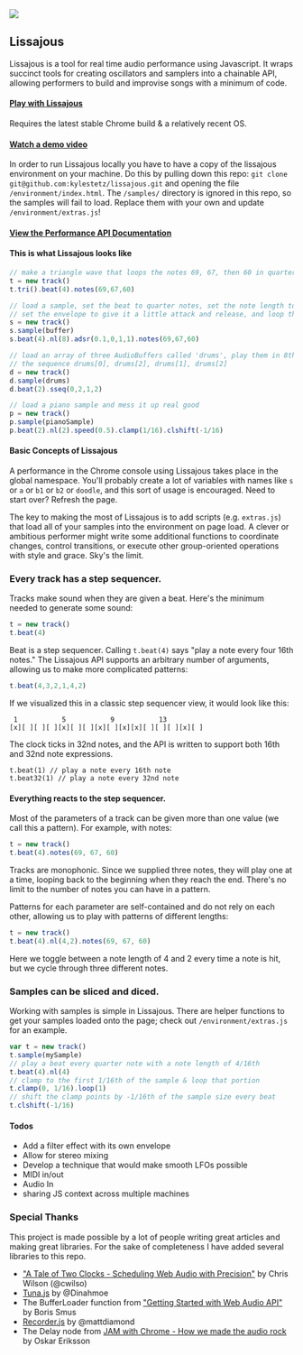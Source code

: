 <img src="https://raw.github.com/kylestetz/lissajous/master/environment/images/lissajous-repo-logo.jpg" />

## Lissajous

Lissajous is a tool for real time audio performance using Javascript. It wraps succinct tools for creating oscillators and samplers into a chainable API, allowing performers to build and improvise songs with a minimum of code.

#### [Play with Lissajous](http://lissajousjs.com)
Requires the latest stable Chrome build & a relatively recent OS.

#### [Watch a demo video](http://www.youtube.com/watch?v=jBRqOp5ws58)

In order to run Lissajous locally you have to have a copy of the lissajous environment on your machine. Do this by pulling down this repo: `git clone git@github.com:kylestetz/lissajous.git` and opening the file `/environment/index.html`. The `/samples/` directory is ignored in this repo, so the samples will fail to load. Replace them with your own and update `/environment/extras.js`!

#### [View the Performance API Documentation](https://github.com/kylestetz/lissajous/blob/master/API.md)

#### This is what Lissajous looks like

```javascript
// make a triangle wave that loops the notes 69, 67, then 60 in quarter note intervals
t = new track()
t.tri().beat(4).notes(69,67,60)

// load a sample, set the beat to quarter notes, set the note length to a half measure,
// set the envelope to give it a little attack and release, and loop the notes 69, 67, then 60
s = new track()
s.sample(buffer)
s.beat(4).nl(8).adsr(0.1,0,1,1).notes(69,67,60)

// load an array of three AudioBuffers called 'drums', play them in 8th notes and give them
// the sequence drums[0], drums[2], drums[1], drums[2]
d = new track()
d.sample(drums)
d.beat(2).sseq(0,2,1,2)

// load a piano sample and mess it up real good
p = new track()
p.sample(pianoSample)
p.beat(2).nl(2).speed(0.5).clamp(1/16).clshift(-1/16)
```

#### Basic Concepts of Lissajous

A performance in the Chrome console using Lissajous takes place in the global namespace. You'll probably create a lot of variables with names like `s` or `a` or `b1` or `b2` or `doodle`, and this sort of usage is encouraged. Need to start over? Refresh the page.

The key to making the most of Lissajous is to add scripts (e.g. `extras.js`) that load all of your samples into the environment on page load. A clever or ambitious performer might write some additional functions to coordinate changes, control transitions, or execute other group-oriented operations with style and grace. Sky's the limit.


### Every track has a step sequencer.

Tracks make sound when they are given a beat. Here's the minimum needed to generate some sound:

```javascript
t = new track()
t.beat(4)
```

Beat is a step sequencer. Calling `t.beat(4)` says "play a note every four 16th notes." The Lissajous API supports an arbitrary number of arguments, allowing us to make more complicated patterns:

```javascript
t.beat(4,3,2,1,4,2)
```

If we visualized this in a classic step sequencer view, it would look like this:

```
 1           5           9           13
[x][ ][ ][ ][x][ ][ ][x][ ][x][x][ ][ ][ ][x][ ]
```

The clock ticks in 32nd notes, and the API is written to support both 16th and 32nd note expressions.

```
t.beat(1) // play a note every 16th note
t.beat32(1) // play a note every 32nd note
```

#### Everything reacts to the step sequencer.

Most of the parameters of a track can be given more than one value (we call this a pattern). For example, with notes:

```javascript
t = new track()
t.beat(4).notes(69, 67, 60)
```

Tracks are monophonic. Since we supplied three notes, they will play one at a time, looping back to the beginning when they reach the end. There's no limit to the number of notes you can have in a pattern.

Patterns for each parameter are self-contained and do not rely on each other, allowing us to play with patterns of different lengths:

```javascript
t = new track()
t.beat(4).nl(4,2).notes(69, 67, 60)
```

Here we toggle between a note length of 4 and 2 every time a note is hit, but we cycle through three different notes.


### Samples can be sliced and diced.

Working with samples is simple in Lissajous. There are helper functions to get your samples loaded onto the page; check out `/environment/extras.js` for an example.

```javascript
var t = new track()
t.sample(mySample)
// play a beat every quarter note with a note length of 4/16th
t.beat(4).nl(4)
// clamp to the first 1/16th of the sample & loop that portion
t.clamp(0, 1/16).loop(1)
// shift the clamp points by -1/16th of the sample size every beat
t.clshift(-1/16)
```

#### Todos
- Add a filter effect with its own envelope
- Allow for stereo mixing
- Develop a technique that would make smooth LFOs possible
- MIDI in/out
- Audio In
- sharing JS context across multiple machines

### Special Thanks

This project is made possible by a lot of people writing great articles and making great libraries. For the sake of completeness I have added several libraries to this repo.

- ["A Tale of Two Clocks - Scheduling Web Audio with Precision"](http://www.html5rocks.com/en/tutorials/audio/scheduling/) by Chris Wilson (@cwilso)
- [Tuna.js](https://github.com/Dinahmoe/tuna) by @Dinahmoe
- The BufferLoader function from ["Getting Started with Web Audio API"](http://www.html5rocks.com/en/tutorials/webaudio/intro/) by Boris Smus
- [Recorder.js](https://github.com/mattdiamond/Recorderjs) by @mattdiamond
- The Delay node from [JAM with Chrome - How we made the audio rock](http://www.html5rocks.com/en/tutorials/casestudies/jamwithchrome-audio/) by Oskar Eriksson